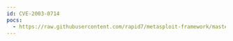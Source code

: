 ```yaml
---
id: CVE-2003-0714
pocs:
  - https://raw.githubusercontent.com/rapid7/metasploit-framework/master/modules/exploits/windows/smtp/ms03_046_exchange2000_xexch50.rb
---
```

